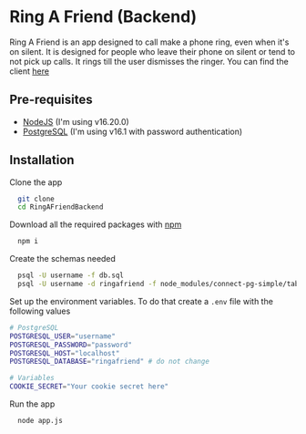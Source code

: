 # Ring A Friend (Backend)

Ring A Friend is an app designed to call make a phone ring, even when it's on silent. It is designed for people who leave their phone on silent or tend to not pick up calls. It rings till the user dismisses the ringer. You can find the client [here](https://github.com/joel122002/RingAFriend)

## Pre-requisites
- [NodeJS](https://nodejs.org/en/download/) (I'm using v16.20.0)
- [PostgreSQL](https://www.postgresql.org/download/) (I'm using v16.1 with password authentication)

## Installation
Clone the app

```bash
  git clone
  cd RingAFriendBackend
```

Download all the required packages with [npm](https://www.npmjs.com/)

```bash
  npm i
```

Create the schemas needed
```bash
  psql -U username -f db.sql
  psql -U username -d ringafriend -f node_modules/connect-pg-simple/table.sql 
```
Set up the environment variables. To do that create a `.env` file with the following values
```bash
# PostgreSQL
POSTGRESQL_USER="username"
POSTGRESQL_PASSWORD="password"
POSTGRESQL_HOST="localhost"
POSTGRESQL_DATABASE="ringafriend" # do not change

# Variables
COOKIE_SECRET="Your cookie secret here"

```
Run the app
```bash
  node app.js 
```


